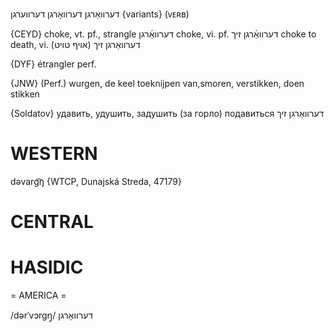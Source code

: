 דערוואַרגן
דערוואָרגן
דערווערגן {variants}
(ᴠᴇʀʙ)

{CEYD}
choke, vt. pf., strangle  דערוואַ֜רגן
choke, vi. pf. דערוואַ֜רגן זיך
choke to death, vi. דערוואַרגן זיך (אױף טױט)

{DYF}
étrangler perf.

{JNW}
(Perf.) wurgen, de keel toeknijpen van,smoren, verstikken, doen stikken

{Soldatov}
удавить, удушить, задушить (за горло)
подавиться דערוואַרגן זיך

WESTERN
========

dəvarg͡ŋ {WTCP, Dunajská Streda, 47179}

CENTRAL
========

HASIDIC
=======
= AMERICA = 

/dərˈvɔrgŋ̩/ דערוואָרגן